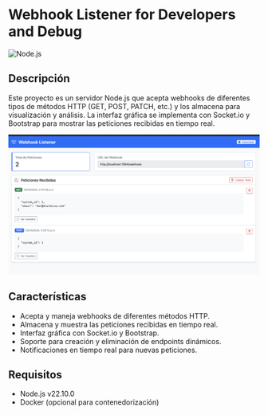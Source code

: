 # Webhook Listener for Developers and Debug

![Node.js](https://img.shields.io/badge/Node.js-v22.10.0-green)

## Descripción

Este proyecto es un servidor Node.js que acepta webhooks de diferentes tipos de métodos HTTP (GET, POST, PATCH, etc.) y los almacena para visualización y análisis. La interfaz gráfica se implementa con Socket.io y Bootstrap para mostrar las peticiones recibidas en tiempo real.

![Webhook](webhook.png)

## Características

- Acepta y maneja webhooks de diferentes métodos HTTP.
- Almacena y muestra las peticiones recibidas en tiempo real.
- Interfaz gráfica con Socket.io y Bootstrap.
- Soporte para creación y eliminación de endpoints dinámicos.
- Notificaciones en tiempo real para nuevas peticiones.

## Requisitos

- Node.js v22.10.0
- Docker (opcional para contenedorización)

   

